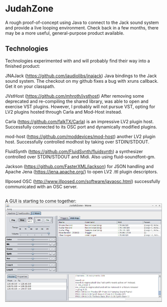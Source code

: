 # JudahZone

A rough proof-of-concept using Java to connect to the Jack sound system and provide a live looping environment. Check back in a few months, there may be a more useful, general-purpose product available.

## Technologies

Technologies experimented with and will probably find their way into a finished product:

JNAJack (https://github.com/jaudiolibs/jnajack) Java bindings to the Jack sound system.  The checkout on my github fixes a bug with xruns callback. Get it on your classpath.

JVstHost (https://github.com/mhroth/jvsthost) After removing some deprecated and re-compiling the shared library, was able to open and exercise VST plugins.  However, I probably will not pursue VST, opting for LV2 plugins hosted through Carla and Mod-Host instead.  

Carla (https://github.com/falkTX/Carla) is an impressive LV2 plugin host.  Successfully connected to its OSC port and dynamically modified plugins.

mod-host (https://github.com/moddevices/mod-host) another LV2 plugin host. Successfully controlled modhost by taking over STDIN/STDOUT.  

FluidSynth (https://github.com/FluidSynth/fluidsynth) a synthesizer controlled over STDIN/STDOUT and Midi.
Also using fluid-soundfont-gm.

Jackson (https://github.com/FasterXML/jackson) for JSON handling and
Apache Jena (https://jena.apache.org/) to open LV2 .ttl plugin descriptors.

Illposed OSC (http://www.illposed.com/software/javaosc.html) successfully communicated with an OSC server.


##   

A GUI is starting to come together:
![JudahZone logo](/resources/JudahZone.png)
 
